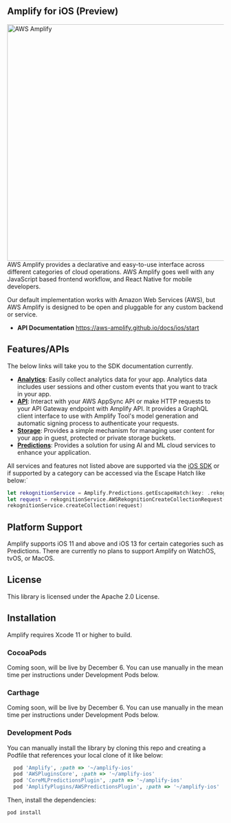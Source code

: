 ## Amplify for iOS (Preview)
<img src="https://s3.amazonaws.com/aws-mobile-hub-images/aws-amplify-logo.png" alt="AWS Amplify" width="550" >
AWS Amplify provides a declarative and easy-to-use interface across different categories of cloud operations. AWS Amplify goes well with any JavaScript based frontend workflow, and React Native for mobile developers.

Our default implementation works with Amazon Web Services (AWS), but AWS Amplify is designed to be open and pluggable for any custom backend or service.

- **API Documentation**
  https://aws-amplify.github.io/docs/ios/start

## Features/APIs
The below links will take you to the SDK documentation currently.

- [**Analytics**](https://aws-amplify.github.io/docs/ios/analytics): Easily collect analytics data for your app. Analytics data includes user sessions and other custom events that you want to track in your app.
- [**API**](https://aws-amplify.github.io/docs/ios/api): Interact with your AWS AppSync API or make HTTP requests to your API Gateway endpoint with Amplify API. It provides a GraphQL client interface to use with Amplify Tool's model generation and automatic signing process to authenticate your requests.
- [**Storage**](https://aws-amplify.github.io/docs/ios/storage): Provides a simple mechanism for managing user content for your app in guest, protected or private storage buckets.
- [**Predictions**](https://aws-amplify.github.io/docs/ios/predictions): Provides a solution for using AI and ML cloud services to enhance your application.

All services and features not listed above are supported via the [iOS SDK](https://aws-amplify.github.io/docs/sdk/ios/start) or if supported by a category can be accessed via the Escape Hatch like below:`

``` swift
let rekognitionService = Amplify.Predictions.getEscapeHatch(key: .rekognition) as! AWSRekognition
let request = rekognitionService.AWSRekognitionCreateCollectionRequest()
rekognitionService.createCollection(request)
```

## Platform Support

Amplify supports iOS 11 and above and iOS 13 for certain categories such as Predictions. There are currently no plans to support Amplify on WatchOS, tvOS, or MacOS.

## License

This library is licensed under the Apache 2.0 License. 

## Installation

Amplify requires Xcode 11 or higher to build.

### CocoaPods

Coming soon, will be live by December 6. You can use manually in the mean time per instructions under Development Pods below.

### Carthage

Coming soon, will be live by December 6. You can use manually in the mean time per instructions under Development Pods below.

### Development Pods

You can manually install the library by cloning this repo and creating a Podfile that references your local clone of it like below:

``` ruby
  pod 'Amplify', :path => '~/amplify-ios'
  pod 'AWSPluginsCore', :path => '~/amplify-ios'
  pod 'CoreMLPredictionsPlugin', :path => '~/amplify-ios'
  pod 'AmplifyPlugins/AWSPredictionsPlugin', :path => '~/amplify-ios'
```

Then, install the dependencies:
```
pod install
```
